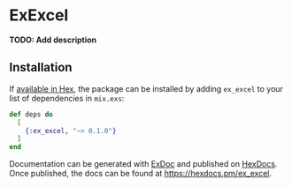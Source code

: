 # ExExcel

**TODO: Add description**

## Installation

If [available in Hex](https://hex.pm/docs/publish), the package can be installed
by adding `ex_excel` to your list of dependencies in `mix.exs`:

```elixir
def deps do
  [
    {:ex_excel, "~> 0.1.0"}
  ]
end
```

Documentation can be generated with [ExDoc](https://github.com/elixir-lang/ex_doc)
and published on [HexDocs](https://hexdocs.pm). Once published, the docs can
be found at <https://hexdocs.pm/ex_excel>.

